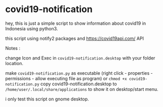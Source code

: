 # covid19-notification
hey, this is just a simple script to show information about covid19 in Indonesia using python3.

this script using notify2 packages and https://covid19api.com/ API



Notes : 

change Icon and Exec in ```covid19-notification.desktop``` with your folder location.

make ```covid19-notification.py``` as executable (right click - properties - permissions - allow executing file as program) or ```chmod +x covid19-notification.py```
copy covid19-notification.desktop to ```/home/user/.local/share/applications``` to show it on desktop/start menu.

i only test this script on gnome desktop.
